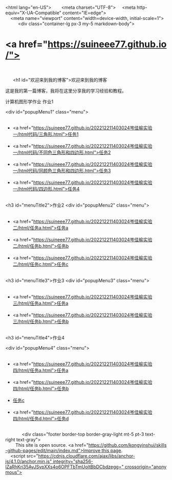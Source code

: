 <!DOCTYPE html>
<html lang="en-US">
  <head>
    <meta charset="UTF-8">
    <meta http-equiv="X-UA-Compatible" content="IE=edge">
    <meta name="viewport" content="width=device-width, initial-scale=1">
  </head>
  <body>
    <div class="container-lg px-3 my-5 markdown-body">
      
      <h1><a href="https://suineee77.github.io/"></a></h1>
      

      <h1 id="欢迎来到我的博客">欢迎来到我的博客</h1>

<p>这是我的第一篇博客，我将在这里分享我的学习经验和教程。</p>
<h2 id="计算机图形学作业">计算机图形学作业</h2>
<!-- HTML 部分 -->
<h3 id="menuTitle1">作业1</h3>

<div id="popupMenu1" class="menu">
    <ul>
        <li><a href="https://suineee77.github.io/202212211403024岑佳榆实验一/html代码/三角形.html">任务1</a></li>
        <li><a href="https://suineee77.github.io/202212211403024岑佳榆实验一/html代码/不同色三角形和四边形.html">任务2</a></li>
        <li><a href="https://suineee77.github.io/202212211403024岑佳榆实验一/html代码/同颜色三角形和四边形.html">任务3</a></li>
        <li><a href="https://suineee77.github.io/202212211403024岑佳榆实验一/html代码/四边形.html">任务4</a></li>
          </ul>
</div>

<h3 id="menuTitle2">作业2</h3>
<div id="popupMenu2" class="menu">
    <ul>
        <li><a href="https://suineee77.github.io/202212211403024岑佳榆实验二/html/任务a.html">任务a</a></li>
        <li><a href="https://suineee77.github.io/202212211403024岑佳榆实验二/html/任务b.html">任务b</a></li>
        <li><a href="https://suineee77.github.io/202212211403024岑佳榆实验二/html/任务c.html">任务c</a></li>
    </ul>
</div>

<h3 id="menuTitle3">作业3</h3>
<div id="popupMenu3" class="menu">
    <ul>
        <li><a href="https://suineee77.github.io/202212211403024岑佳榆实验三/html/任务a.html">任务a</a></li>
        <li><a href="https://suineee77.github.io/202212211403024岑佳榆实验三/html/任务b.html">任务b</a></li>
    </ul>
</div>

<h3 id="menuTitle4">作业4</h3>

<div id="popupMenu4" class="menu">
    <ul>
        <li><a href="https://suineee77.github.io/202212211403024岑佳榆实验四/html/任务a.html">任务a</a></li>
        <li><a href="https://suineee77.github.io/202212211403024岑佳榆实验四/html/任务b.html">任务b</a></li>
   	  <li><a href="https://suineee77.github.io/202212211403024岑佳榆实验四/html/任务c.html">任务c</a></li>
        <li><a href="https://suineee77.github.io/202212211403024岑佳榆实验四/html/任务d.html">任务d</a></li>
    </ul>
</div>

<!-- CSS 部分 -->
<style>
body {
    font-family: Arial, sans-serif;
}

h3 {
    cursor: pointer;
    background-color: #f8f9fa;
    padding: 10px;
    border: 1px solid #ddd;
    border-radius: 5px;
    width: 200px;
    text-align: center;
}

h3:hover {
    background-color: #e2e6ea;
}

/* 菜单初始隐藏状态 */
.menu {
    max-height: 0;
    overflow: hidden;
    transition: max-height 0.5s ease-out;
    background-color: white;
    border: 1px solid #ddd;
    border-radius: 5px;
    width: 200px;
    margin-top: 5px;
}

.menu ul {
    list-style-type: none;
    padding: 0;
    margin: 0;
}

.menu ul li {
    padding: 10px;
}

.menu ul li a {
    text-decoration: none;
    color: #333;
}

.menu ul li a:hover {
    color: #007bff;
}

/* 展开时菜单的最大高度 */
.menu.show {
    max-height: 300px; /* 根据内容调整 */
}
</style>

<!-- JavaScript 部分 -->
<script>
document.getElementById('menuTitle1').addEventListener('click', function() {
    var menu = document.getElementById('popupMenu1');
    menu.classList.toggle('show');
});
 document.getElementById('menuTitle2').addEventListener('click', function() {
    var menu = document.getElementById('popupMenu2');
    menu.classList.toggle('show');
});
 document.getElementById('menuTitle3').addEventListener('click', function() {
    var menu = document.getElementById('popupMenu3');
    menu.classList.toggle('show');
});
 document.getElementById('menuTitle4').addEventListener('click', function() {
    var menu = document.getElementById('popupMenu4');
    menu.classList.toggle('show');
});
</script>



      
      <div class="footer border-top border-gray-light mt-5 pt-3 text-right text-gray">
        This site is open source. <a href="https://github.com/kongyinshui/skills-github-pages/edit/main/index.md">Improve this page</a>.
      </div>
      
    </div>
    <script src="https://cdnjs.cloudflare.com/ajax/libs/anchor-js/4.1.0/anchor.min.js" integrity="sha256-lZaRhKri35AyJSypXXs4o6OPFTbTmUoltBbDCbdzegg=" crossorigin="anonymous"></script>
    <script>anchors.add();</script>
  </body>
</html>
